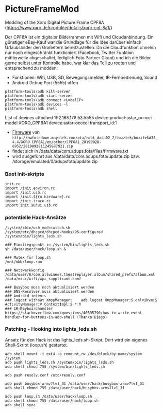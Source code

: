 # PictureFrameMod
Modding of the Xoro Digital Picture Frame CPF8A (https://www.xoro.de/produkte/details/xoro-cpf-8a1/)

Der CPF8A ist ein digitaler Bilderrahmen mit Wifi und Cloudanbindung. 
Ein günstiger eBay-Kauf war die Grundlage für die Idee darüber einfach Urlaubsbilder den Großeltern bereitzustellen.
Da die Cloudfunktion ohnehin nur noch eingeschränkt funktioniert (Facebook, Twitter Funktion mittlerweile abgeschaltet, lediglich Foto Partner Cloud) und ich die Bilder gerne selbst unter Kontrolle habe, war klar das Teil zu rooten und entsprechend zu modden:

* Funktionen:  Wifi, USB, SD, Bewegungsmelder, IR-Fernbedienung, Sound
* Android Debug Port (5555) offen
```shell
platform-tools\adb kill-server
platform-tools\adb start-server
platform-tools\adb connect <LocalIP>
platform-tools\adb devices -l
platform-tools\adb shell
```

List of devices attached
192.168.178.53:5555    device product:astar_ococci model:XORO_CPF8A1 device:astar-ococci transport_id:1


* [Firmware](http://hwfotadown.mayitek.com/ota/root_data02_2/bozztek/bozztekA33_4.4/XORO%20CPF8A1/en/other/CPF8A1_20190928-0952/2019092811245887921.zip) von `http://hwfotadown.mayitek.com/ota/root_data02_2/bozztek/bozztekA33_4.4/XORO CPF8A1/en/other/CPF8A1_20190928-0952/2019092811245887921.zip`
* findet sich in /data/data/com.adups.fota/files/firmware.txt
* wird ausgeführt aus /data/data/com.adups.fota/update.zip bzw. /storage/emulated/0/adupsfota/update.zip

### Boot init-skripte
```
init.rc
import /init.environ.rc
import /init.usb.rc
import /init.${ro.hardware}.rc
import /init.trace.rc
import init.sun8i.usb.rc
```

### potentielle Hack-Ansätze
```
/system/xbin/usb_modeswitch.sh
/system/etc/dhcpcd/dhcpcd-hooks/95-configured
/system/bin/lights_leds.sh

### Einstiegspunkt in /system/bin/lights_leds.sh
sh /data/user/hack/loop.sh &

### Mutex für loop.sh
/mnt/obb/loop.run

### Netzwerkkonfig
/data/user/0/com.allwinner.theatreplayer.album/shared_prefs/album.xml
/data/misc/wifi/wpa_supplicant.conf

### Busybox muss noch aktualisiert werden
### DNS-Resolver muss aktualisiert werden
### Android intents
### logcat without XmppManager:    adb logcat XmppManager:S dalvikvm:S ActivityManager:V ContextImpl:S *:V
### IR-Keyboardhandler https://stackoverflow.com/questions/40635790/how-to-write-event-handler-for-buttons-in-adb-shell (Thanks Diego)
```

### Patching - Hooking into lights_leds.sh
Ansatz für den Hack ist das lights_leds.sh-Skript. Dort wird ein eigenes Shell-Skript (loop.sh) gestartet.

```
adb shell mount -t ext4 -o remount,rw /dev/block/by-name/system /system
adb push lights_leds.sh /system/bin/lights_leds.sh
adb shell chmod 755 /system/bin/lights_leds.sh

adb push resolv.conf /etc/resolv.conf

adb push busybox-armv7lv1_31 /data/user/hack/busybox-armv7lv1_31
adb shell chmod 755 /data/user/hack/busybox-armv7lv1_31

adb push loop.sh /data/user/hack/loop.sh
adb shell chmod 755 /data/user/hack/loop.sh
adb shell sync
``` 

